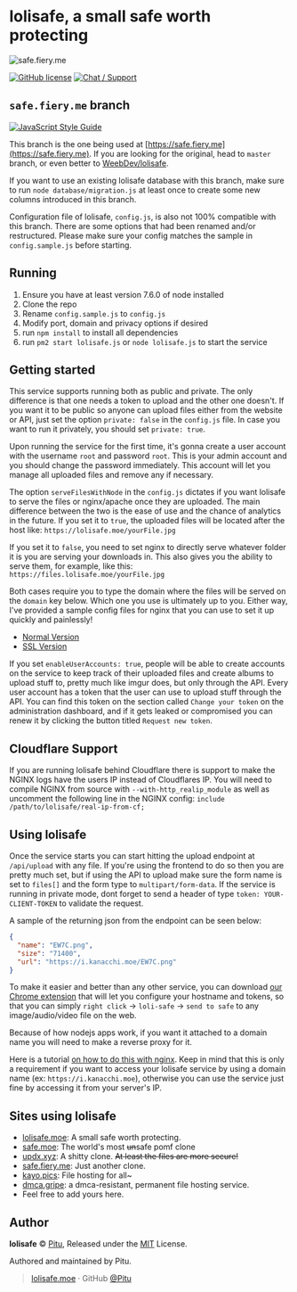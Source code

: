 # lolisafe, a small safe worth protecting

![safe.fiery.me](https://i.fiery.me/eygR.png)

[![GitHub license](https://img.shields.io/badge/license-MIT-blue.svg?style=flat-square)](https://raw.githubusercontent.com/WeebDev/lolisafe/master/LICENSE)
[![Chat / Support](https://img.shields.io/badge/Chat%20%2F%20Support-discord-7289DA.svg?style=flat-square)](https://discord.gg/5g6vgwn)

## `safe.fiery.me` branch

[![JavaScript Style Guide](https://cdn.rawgit.com/standard/standard/master/badge.svg)](https://github.com/standard/standard)

This branch is the one being used at [https://safe.fiery.me](https://safe.fiery.me). If you are looking for the original, head to `master` branch, or even better to [WeebDev/lolisafe](https://github.com/WeebDev/lolisafe).

If you want to use an existing lolisafe database with this branch, make sure to run `node database/migration.js` at least once to create some new columns introduced in this branch.

Configuration file of lolisafe, `config.js`, is also not 100% compatible with this branch. There are some options that had been renamed and/or restructured. Please make sure your config matches the sample in `config.sample.js` before starting.

## Running

1. Ensure you have at least version 7.6.0 of node installed
2. Clone the repo
3. Rename `config.sample.js` to `config.js`
4. Modify port, domain and privacy options if desired
5. run `npm install` to install all dependencies
6. run `pm2 start lolisafe.js` or `node lolisafe.js` to start the service

## Getting started

This service supports running both as public and private. The only difference is that one needs a token to upload and the other one doesn't. If you want it to be public so anyone can upload files either from the website or API, just set the option `private: false` in the `config.js` file. In case you want to run it privately, you should set `private: true`.

Upon running the service for the first time, it's gonna create a user account with the username `root` and password `root`. This is your admin account and you should change the password immediately. This account will let you manage all uploaded files and remove any if necessary.

The option `serveFilesWithNode` in the `config.js` dictates if you want lolisafe to serve the files or nginx/apache once they are uploaded. The main difference between the two is the ease of use and the chance of analytics in the future.
If you set it to `true`, the uploaded files will be located after the host like:
`https://lolisafe.moe/yourFile.jpg`

If you set it to `false`, you need to set nginx to directly serve whatever folder it is you are serving your
downloads in. This also gives you the ability to serve them, for example, like this:
`https://files.lolisafe.moe/yourFile.jpg`

Both cases require you to type the domain where the files will be served on the `domain` key below.
Which one you use is ultimately up to you. Either way, I've provided a sample config files for nginx that you can use to set it up quickly and painlessly!

- [Normal Version](https://github.com/WeebDev/lolisafe/blob/master/nginx.sample.conf)
- [SSL Version](https://github.com/WeebDev/lolisafe/blob/master/nginx-ssl.sample.conf)

If you set `enableUserAccounts: true`, people will be able to create accounts on the service to keep track of their uploaded files and create albums to upload stuff to, pretty much like imgur does, but only through the API. Every user account has a token that the user can use to upload stuff through the API. You can find this token on the section called `Change your token` on the administration dashboard, and if it gets leaked or compromised you can renew it by clicking the button titled `Request new token`.

## Cloudflare Support

If you are running lolisafe behind Cloudflare there is support to make the NGINX logs have the users IP instead of Cloudflares IP. You will need to compile NGINX from source with `--with-http_realip_module` as well as uncomment the following line in the NGINX config: `include /path/to/lolisafe/real-ip-from-cf;`

## Using lolisafe

Once the service starts you can start hitting the upload endpoint at `/api/upload` with any file. If you're using the frontend to do so then you are pretty much set, but if using the API to upload make sure the form name is set to `files[]` and the form type to `multipart/form-data`. If the service is running in private mode, dont forget to send a header of type `token: YOUR-CLIENT-TOKEN` to validate the request.

A sample of the returning json from the endpoint can be seen below:

```json
{
  "name": "EW7C.png",
  "size": "71400",
  "url": "https://i.kanacchi.moe/EW7C.png"
}
```

To make it easier and better than any other service, you can download [our Chrome extension](https://chrome.google.com/webstore/detail/lolisafe-uploader/enkkmplljfjppcdaancckgilmgoiofnj) that will let you configure your hostname and tokens, so that you can simply `right click` ->  `loli-safe` -> `send to safe` to any image/audio/video file on the web.

Because of how nodejs apps work, if you want it attached to a domain name you will need to make a reverse proxy for it.

Here is a tutorial [on how to do this with nginx](https://www.digitalocean.com/community/tutorials/how-to-set-up-a-node-js-application-for-production-on-ubuntu-16-04). Keep in mind that this is only a requirement if you want to access your lolisafe service by using a domain name (ex: `https://i.kanacchi.moe`), otherwise you can use the service just fine by accessing it from your server's IP.

## Sites using lolisafe

- [lolisafe.moe](https://lolisafe.moe): A small safe worth protecting.
- [safe.moe](https://safe.moe): The world's most ~~un~~safe pomf clone
- [updx.xyz](http://updx.xyz): A shitty clone. ~~At least the files are more secure!~~
- [safe.fiery.me](https://safe.fiery.me): Just another clone.
- [kayo.pics](https://kayo.pics): File hosting for all~
- [dmca.gripe](https://dmca.gripe): a dmca-resistant, permanent file hosting service.
- Feel free to add yours here.

## Author

**lolisafe** © [Pitu](https://github.com/Pitu), Released under the [MIT](https://github.com/WeebDev/lolisafe/blob/master/LICENSE) License.

Authored and maintained by Pitu.

> [lolisafe.moe](https://lolisafe.moe) · GitHub [@Pitu](https://github.com/Pitu)
